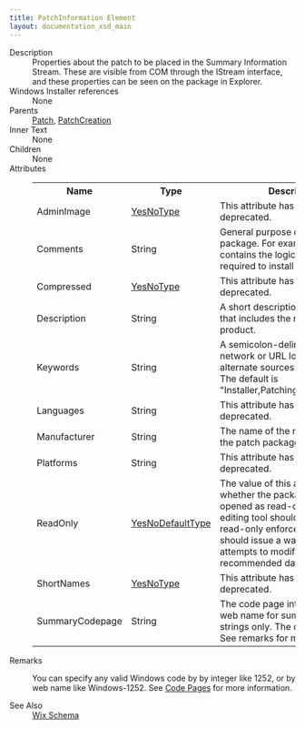 ```yaml
---
title: PatchInformation Element
layout: documentation_xsd_main
---
```

<dl>
  <dt>Description</dt>
  <dd>Properties about the patch to be placed in the Summary Information Stream.  These are visible from COM through the IStream interface, and these properties can be seen on the package in Explorer.</dd>
  <dt>Windows Installer references</dt>
  <dd>None</dd>
  <dt>Parents</dt>
  <dd>
    <a href="../patch/">Patch</a>, <a href="../patchcreation/">PatchCreation</a></dd>
  <dt>Inner Text</dt>
  <dd>None</dd>
  <dt>Children</dt>
  <dd>None</dd>
  <dt>Attributes</dt>
  <dd>
    <table cellspacing="0" cellpadding="0" class="schema">
      <tr>
        <th width="15%">Name</th>
        <th width="15%">Type</th>
        <th width="65%">Description</th>
        <th width="15%">Required</th>
      </tr>
      <tr>
        <td>AdminImage</td>
        <td><a href="../simple_type_yesnotype/">YesNoType</a></td>
        <td>This attribute has been deprecated.</td>
        <td>&nbsp;</td>
      </tr>
      <tr>
        <td>Comments</td>
        <td>String</td>
        <td>General purpose of the patch package. For example, "This patch contains the logic and data required to install <i>&lt;product&gt;</i>."</td>
        <td>&nbsp;</td>
      </tr>
      <tr>
        <td>Compressed</td>
        <td><a href="../simple_type_yesnotype/">YesNoType</a></td>
        <td>This attribute has been deprecated.</td>
        <td>&nbsp;</td>
      </tr>
      <tr>
        <td>Description</td>
        <td>String</td>
        <td>A short description of the patch that includes the name of the product.</td>
        <td>&nbsp;</td>
      </tr>
      <tr>
        <td>Keywords</td>
        <td>String</td>
        <td>A semicolon-delimited list of network or URL locations for alternate sources of the patch. The default is "Installer,Patching,PCP,Database".</td>
        <td>&nbsp;</td>
      </tr>
      <tr>
        <td>Languages</td>
        <td>String</td>
        <td>This attribute has been deprecated.</td>
        <td>&nbsp;</td>
      </tr>
      <tr>
        <td>Manufacturer</td>
        <td>String</td>
        <td>The name of the manufacturer of the patch package.</td>
        <td>&nbsp;</td>
      </tr>
      <tr>
        <td>Platforms</td>
        <td>String</td>
        <td>This attribute has been deprecated.</td>
        <td>&nbsp;</td>
      </tr>
      <tr>
        <td>ReadOnly</td>
        <td><a href="../simple_type_yesnodefaulttype/">YesNoDefaultType</a></td>
        <td>                         The value of this attribute conveys whether the package should be opened as read-only.                         A database editing tool should not modify a read-only enforced database and should                         issue a warning at attempts to modify a read-only recommended database.                     </td>
        <td>&nbsp;</td>
      </tr>
      <tr>
        <td>ShortNames</td>
        <td><a href="../simple_type_yesnotype/">YesNoType</a></td>
        <td>This attribute has been deprecated.</td>
        <td>&nbsp;</td>
      </tr>
      <tr>
        <td>SummaryCodepage</td>
        <td>String</td>
        <td>The code page integer value or web name for summary info strings only.  The default is 1252.  See remarks for more information.</td>
        <td>&nbsp;</td>
      </tr>
    </table>
  </dd>
  <dt>Remarks</dt>
  <dd><p>You can specify any valid Windows code by by integer like 1252, or by web name like Windows-1252. See <a href="../../../overview/codepage">Code Pages</a> for more information.</p></dd>
  <dt>See Also</dt>
  <dd>
    <a href="../wix">Wix Schema</a>
  </dd>
</dl>
